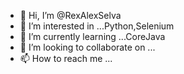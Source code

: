 - 👋 Hi, I’m @RexAlexSelva
- 👀 I’m interested in ...Python,Selenium
- 🌱 I’m currently learning ...CoreJava
- 💞️ I’m looking to collaborate on ...
- 📫 How to reach me ...

<!---
RexAlexSelva/RexAlexSelva is a ✨ special ✨ repository because its `README.md` (this file) appears on your GitHub profile.
You can click the Preview link to take a look at your changes.
--->

